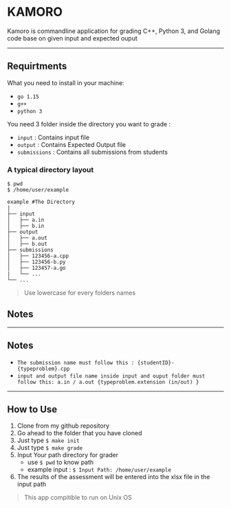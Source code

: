 # KAMORO
Kamoro is commandline application for grading C++, Python 3, and Golang code base on given input and expected ouput 
___
## Requirtments
What you need to install in your machine:
 - `go 1.15`
 - `g++`
 - `python 3`

You need 3 folder inside the directory you want to grade : 
 - `input` : Contains input file
 - `output` : Contains Expected Output file
 - `submissions` : Contains all submissions from students
### A typical directory layout

    $ pwd
    $ /home/user/example

    example #The Directory
    |
    ├── input  
    │   ├── a.in
    │   ├── b.in          
    ├── output
    │   ├── a.out
    │   ├── b.out                
    ├── submissions                  
    │   ├── 123456-a.cpp
    │   ├── 123456-b.py
    │   ├── 123457-a.go
    |   └── ...          
    └── ...

> Use lowercase for every folders names
## Notes
___
## Notes
 - `The submission name must follow this : {studentID}-{typeproblem}.cpp`
 - `input and output file name inside input and ouput folder must follow this: a.in / a.out {typeproblem.extension (in/out) }`

___
## How to Use
 1. Clone from my github repository
 2. Go ahead to the folder that you have cloned
 3. Just type `$ make init`
 4. Just type `$ make grade`
 5. Input Your path directory for grader 
    - use `$ pwd` to know path
    - example input : `$ Input Path: /home/user/example`
 6. The results of the assessment will be entered into the xlsx file in the input path
> This app compitible to run on Unix OS

